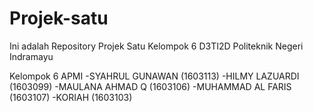 # Projek-satu
Ini adalah Repository Projek Satu Kelompok 6 D3TI2D Politeknik Negeri Indramayu

Kelompok 6 APMI
-SYAHRUL GUNAWAN 	(1603113)
-HILMY LAZUARDI 	(1603099)
-MAULANA AHMAD Q	(1603106)
-MUHAMMAD AL FARIS	(1603107)
-KORIAH				(1603103)
